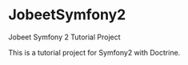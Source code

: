 # JobeetSymfony2
Jobeet Symfony 2 Tutorial Project

This is a tutorial project for Symfony2 with Doctrine.
